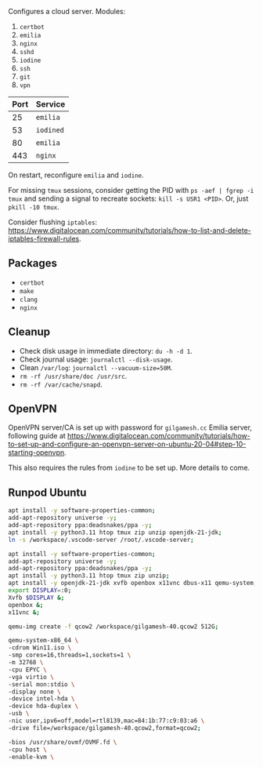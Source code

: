 Configures a cloud server.
Modules:

1. `certbot`
2. `emilia`
3. `nginx`
4. `sshd`
5. `iodine`
6. `ssh`
7. `git`
8. `vpn`

| Port  | Service                    |
| ----- | -------------------------- |
| 25    | `emilia`                   |
| 53    | `iodined`                  |
| 80    | `emilia`                   |
| 443   | `nginx`                    |

On restart, reconfigure `emilia` and `iodine`.

For missing `tmux` sessions, consider getting the PID with `ps -aef | fgrep -i tmux` and sending a signal to recreate sockets: `kill -s USR1 <PID>`. Or, just `pkill -10 tmux`.

Consider flushing `iptables`: <https://www.digitalocean.com/community/tutorials/how-to-list-and-delete-iptables-firewall-rules>.

## Packages

* `certbot`
* `make`
* `clang`
* `nginx`

## Cleanup

* Check disk usage in immediate directory: `du -h -d 1`.
* Check journal usage: `journalctl --disk-usage`.
* Clean `/var/log`: `journalctl --vacuum-size=50M`.
* `rm -rf /usr/share/doc /usr/src`.
* `rm -rf /var/cache/snapd`.

## OpenVPN

OpenVPN server/CA is set up with password for `gilgamesh.cc` Emilia server, following guide at <https://www.digitalocean.com/community/tutorials/how-to-set-up-and-configure-an-openvpn-server-on-ubuntu-20-04#step-10-starting-openvpn>.

This also requires the rules from `iodine` to be set up. More details to come.

## Runpod Ubuntu

```bash
apt install -y software-properties-common;
add-apt-repository universe -y;
add-apt-repository ppa:deadsnakes/ppa -y;
apt install -y python3.11 htop tmux zip unzip openjdk-21-jdk;
ln -s /workspace/.vscode-server /root/.vscode-server;
```

```bash
apt install -y software-properties-common;
add-apt-repository universe -y;
add-apt-repository ppa:deadsnakes/ppa -y;
apt install -y python3.11 htop tmux zip unzip;
apt install -y openjdk-21-jdk xvfb openbox x11vnc dbus-x11 qemu-system;
export DISPLAY=:0;
Xvfb $DISPLAY &;
openbox &;
x11vnc &;
```

```bash
qemu-img create -f qcow2 /workspace/gilgamesh-40.qcow2 512G;

qemu-system-x86_64 \
-cdrom Win11.iso \
-smp cores=16,threads=1,sockets=1 \
-m 32768 \
-cpu EPYC \
-vga virtio \
-serial mon:stdio \
-display none \
-device intel-hda \
-device hda-duplex \
-usb \
-nic user,ipv6=off,model=rtl8139,mac=84:1b:77:c9:03:a6 \
-drive file=/workspace/gilgamesh-40.qcow2,format=qcow2;

-bios /usr/share/ovmf/OVMF.fd \
-cpu host \
-enable-kvm \
```
